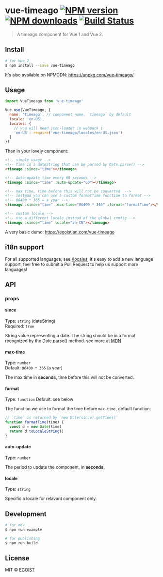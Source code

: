 # vue-timeago [![NPM version](https://img.shields.io/npm/v/vue-timeago.svg)](https://npmjs.com/package/vue-timeago) [![NPM downloads](https://img.shields.io/npm/dm/vue-timeago.svg)](https://npmjs.com/package/vue-timeago) [![Build Status](https://img.shields.io/circleci/project/egoist/vue-timeago/master.svg)](https://circleci.com/gh/egoist/vue-timeago)

> A timeago component for Vue 1 and Vue 2.

## Install

```bash
# for Vue 2
$ npm install --save vue-timeago
```

It's also available on NPMCDN: https://unpkg.com/vue-timeago/

## Usage

```js
import VueTimeago from 'vue-timeago'

Vue.use(VueTimeago, {
  name: 'timeago', // component name, `timeago` by default
  locale: 'en-US',
  locales: {
    // you will need json-loader in webpack 1
    'en-US': require('vue-timeago/locales/en-US.json')
  }
})
```

Then in your lovely component:

```html
<!-- simple usage -->
<!-- time is a dateString that can be parsed by Date.parse() -->
<timeago :since="time"></timeago>

<!-- Auto-update time every 60 seconds -->
<timeago :since="time" :auto-update="60"></timeago>

<!-- max time, time before this will not be converted  -->
<!-- instead you can use a custom formatTime function to format -->
<!-- 86400 * 365 = a year -->
<timeago :since="time" :max-time="86400 * 365" :format="formatTime"></timeago>

<!-- custom locale -->
<!-- use a different locale instead of the global config -->
<timeago :since="time" locale="zh-CN"></timeago>
```

A very basic demo: https://egoistian.com/vue-timeago

## i18n support

For all supported languages, see [/locales](https://github.com/egoist/vue-timeago/blob/master/locales), it's easy to add a new language support, feel free to submit a Pull Request to help us support more languages!

## API

### props

#### since

Type: `string` (dateString)<br>
Required: `true`

String value representing a date. The string should be in a format recognized by the Date.parse() method. see more at [MDN](https://developer.mozilla.org/en-US/docs/Web/JavaScript/Reference/Global_Objects/Date)

#### max-time

Type: `number`<br>
Default: `86400 * 365` (a year)

The max time in **seconds**, time before this will not be converted.

#### format

Type: `function`
Default: see below

The function we use to format the time before `max-time`, default function:

```js
// `time` is returned by `new Date(since).getTime()`
function formatTime(time) {
  const d = new Date(time)
  return d.toLocaleString()
}
```

#### auto-update

Type: `number`

The period to update the component, in **seconds**.

#### locale

Type: `string`

Specific a locale for relavant component only.

## Development

```bash
# for dev
$ npm run example

# for publishing
$ npm run build
```

## License

MIT © [EGOIST](https://github.com/egoist)
